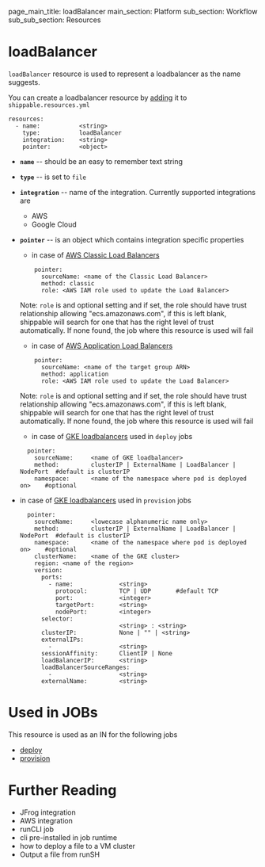 page_main_title: loadBalancer
main_section: Platform
sub_section: Workflow
sub_sub_section: Resources

# loadBalancer
`loadBalancer` resource is used to represent a loadbalancer as the name suggests.

You can create a loadbalancer resource by [adding](resources-working-wth#adding) it to `shippable.resources.yml`

```
resources:
  - name: 			<string>
    type: 			loadBalancer
    integration: 	<string>
    pointer:		<object>
```

* **`name`** -- should be an easy to remember text string

* **`type`** -- is set to `file`

* **`integration`** -- name of the integration. Currently supported integrations are
	* AWS
	* Google Cloud

* **`pointer`** -- is an object which contains integration specific properties
	* in case of [AWS Classic Load Balancers](https://aws.amazon.com/elasticloadbalancing/classicloadbalancer/)		

	```
	    pointer:
	      sourceName: <name of the Classic Load Balancer>
	      method: classic
	      role: <AWS IAM role used to update the Load Balancer>

	```
	Note: `role` is and optional setting and if set, the role should have trust relationship allowing "ecs.amazonaws.com", if this is left blank, shippable will search for one that has the right level of trust automatically. If none found, the job where this resource is used will fail

	* in case of [AWS Application Load Balancers](https://aws.amazon.com/elasticloadbalancing/applicationloadbalancer/)

	```
	    pointer:
	      sourceName: <name of the target group ARN>
	      method: application
	      role: <AWS IAM role used to update the Load Balancer>

	```
	Note: `role` is and optional setting and if set, the role should have trust relationship allowing "ecs.amazonaws.com", if this is left blank, shippable will search for one that has the right level of trust automatically. If none found, the job where this resource is used will fail

	* in case of [GKE loadbalancers](https://kubernetes.io/docs/user-guide/services/) used in `deploy` jobs

	```
	  pointer:
		sourceName: 	<name of GKE loadbalancer>
		method: 		clusterIP | ExternalName | LoadBalancer | NodePort  #default is clusterIP
		namespace: 		<name of the namespace where pod is deployed on>    #optional
	```

* in case of [GKE loadbalancers](https://kubernetes.io/docs/user-guide/services/) used in `provision` jobs

	```
	  pointer:
		sourceName: 	<lowecase alphanumeric name only>
		method: 		clusterIP | ExternalName | LoadBalancer | NodePort  #default is clusterIP
		namespace: 		<name of the namespace where pod is deployed on>    #optional
		clusterName: 	<name of the GKE cluster>
		region: <name of the region>
		version:
		  ports:
		    - name: 			<string>
		      protocol: 		TCP | UDP		#default TCP
		      port: 			<integer>
		      targetPort: 		<string>
		      nodePort: 		<integer>
		  selector:
		    					<string> : <string>
		  clusterIP: 			None | "" | <string>
		  externalIPs:
		    - 					<string>
		  sessionAffinity: 		ClientIP | None
		  loadBalancerIP: 		<string>
		  loadBalancerSourceRanges:
		    - 					<string>
		  externalName: 		<string>
	```

# Used in JOBs
This resource is used as an IN for the following jobs

* [deploy](jobs-deploy/)
* [provision](jobs-provision/)

# Further Reading
* JFrog integration
* AWS integration
* runCLI job
* cli pre-installed in job runtime
* how to deploy a file to a VM cluster
* Output a file from runSH
